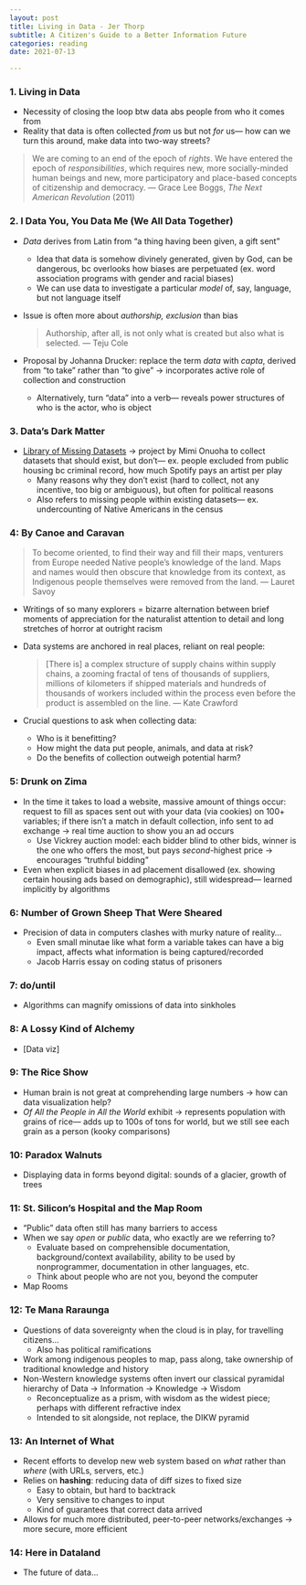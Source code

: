 ```yaml
---
layout: post
title: Living in Data - Jer Thorp
subtitle: A Citizen's Guide to a Better Information Future
categories: reading
date: 2021-07-13

---
```


### 1. Living in Data

- Necessity of closing the loop btw data abs people from who it comes from
- Reality that data is often collected *from* us but not *for* us— how can we turn this around, make data into two-way streets?

> We are coming to an end of the epoch of *rights*. We have entered the epoch of *responsibilities*, which requires new, more socially-minded human beings and new, more participatory and place-based concepts of citizenship and democracy. — Grace Lee Boggs, *The Next American Revolution* (2011)

### 2. I Data You, You Data Me (We All Data Together)

- *Data* derives from Latin from “a thing having been given, a gift sent”
    - Idea that data is somehow divinely generated, given by God, can be dangerous, bc overlooks how biases are perpetuated (ex. word association programs with gender and racial biases)
    - We can use data to investigate a particular *model* of, say, language, but not language itself
- Issue is often more about *authorship,* *exclusion* than bias

    > Authorship, after all, is not only what is created but also what is selected. — Teju Cole

- Proposal by Johanna Drucker: replace the term *data* with *capta*, derived from “to take” rather than “to give” → incorporates active role of collection and construction
    - Alternatively, turn “data” into a verb— reveals power structures of who is the actor, who is object

### 3. Data’s Dark Matter

- [Library of Missing Datasets](https://github.com/MimiOnuoha/missing-datasets)  → project by Mimi Onuoha to collect datasets that should exist, but don’t— ex. people excluded from public housing bc criminal record, how much Spotify pays an artist per play
    - Many reasons why they don’t exist (hard to collect, not any incentive, too big or ambiguous), but often for political reasons
    - Also refers to missing people within existing datasets— ex. undercounting of Native Americans in the census

### 4: By Canoe and Caravan

> To become oriented, to find their way and fill their maps, venturers from Europe needed Native people’s knowledge of the land. Maps and names would then obscure that knowledge from its context, as Indigenous people themselves were removed from the land. — Lauret Savoy

- Writings of so many explorers = bizarre alternation between brief moments of appreciation for the naturalist attention to detail and long stretches of horror at outright racism
- Data systems are anchored in real places, reliant on real people:

    > [There is] a complex structure of supply chains within supply chains, a zooming fractal of tens of thousands of suppliers, millions of kilometers if shipped materials and hundreds of thousands of workers included within the process even before the product is assembled on the line. — Kate Crawford

- Crucial questions to ask when collecting data:
    - Who is it benefitting?
    - How might the data put people, animals, and data at risk?
    - Do the benefits of collection outweigh potential harm?

### 5: Drunk on Zima

- In the time it takes to load a website, massive amount of things occur:  request to fill as spaces sent out with your data (via cookies) on 100+ variables; if there isn’t a match in default collection, info sent to ad exchange → real time auction to show you an ad occurs
    - Use Vickrey auction model: each bidder blind to other bids, winner is the one who offers the most, but pays *second*-highest price → encourages “truthful bidding”
- Even when explicit biases in ad placement disallowed (ex. showing certain housing ads based on demographic), still widespread— learned implicitly by algorithms

### 6: Number of Grown Sheep That Were Sheared

- Precision of data in computers clashes with murky nature of reality…
    - Even small minutae like what form a variable takes can have a big impact, affects what information is being captured/recorded
    - Jacob Harris essay on coding status of prisoners

### 7: do/until

- Algorithms can magnify omissions of data into sinkholes

### 8: A Lossy Kind of Alchemy

- [Data viz]

### 9: The Rice Show

- Human brain is not great at comprehending large numbers → how can data visualization help?
- *Of All the People in All the World* exhibit → represents population with grains of rice— adds up to 100s of tons for world, but we still see each grain as a person (kooky comparisons)

### 10: Paradox Walnuts

- Displaying data in forms beyond digital: sounds of a glacier, growth of trees

### 11: St. Silicon’s Hospital and the Map Room

- “Public” data often still has many barriers to access
- When we say *open* or *public* data, who exactly are we referring to?
    - Evaluate based on comprehensible documentation, background/context availability, ability to be used by nonprogrammer, documentation in other languages, etc.
    - Think about people who are not you, beyond the computer
- Map Rooms

### 12: Te Mana Raraunga

- Questions of data sovereignty when the cloud is in play, for travelling citizens…
    - Also has political ramifications
- Work among indigenous peoples to map, pass along, take ownership of traditional knowledge and history
- Non-Western knowledge systems often invert our classical pyramidal hierarchy of Data → Information → Knowledge → Wisdom
    - Reconceptualize as a prism, with wisdom as the widest piece; perhaps with different refractive index
    - Intended to sit alongside, not replace, the DIKW pyramid

### 13: An Internet of What

- Recent efforts to develop new web system based on *what* rather than *where* (with URLs, servers, etc.)
- Relies on **hashing**: reducing data of diff sizes to fixed size
    - Easy to obtain, but hard to backtrack
    - Very sensitive to changes to input
    - Kind of guarantees that correct data arrived
- Allows for much more distributed, peer-to-peer networks/exchanges → more secure, more efficient

### 14: Here in Dataland

- The future of data…
